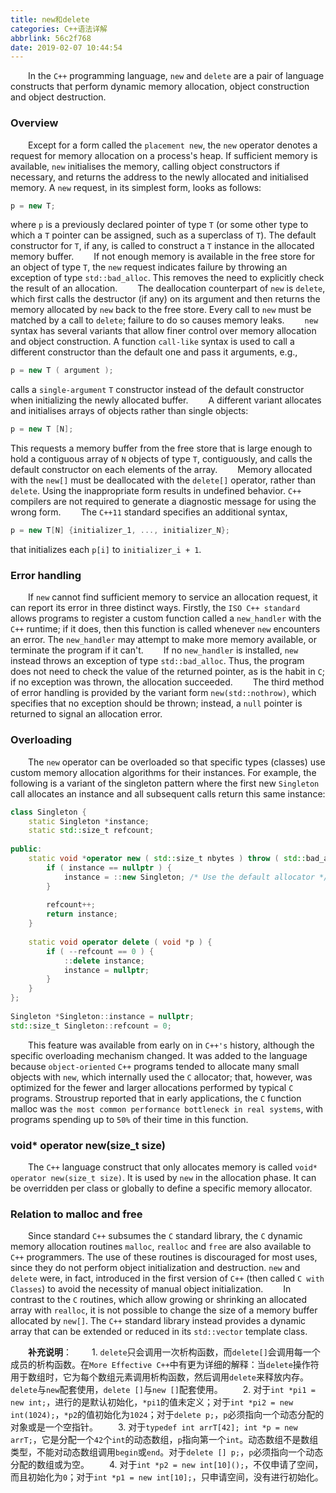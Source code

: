 ```yaml
---
title: new和delete
categories: C++语法详解
abbrlink: 56c2f768
date: 2019-02-07 10:44:54
---
```

&emsp;&emsp;In the `C++` programming language, `new` and `delete` are a pair of language constructs that perform dynamic memory allocation, object construction and object destruction.

### Overview

&emsp;&emsp;Except for a form called the `placement new`, the `new` operator denotes a request for memory allocation on a process's heap. If sufficient memory is available, `new` initialises the memory, calling object constructors if necessary, and returns the address to the newly allocated and initialised memory. A `new` request, in its simplest form, looks as follows:

``` cpp
p = new T;
```

where `p` is a previously declared pointer of type `T` (or some other type to which a `T` pointer can be assigned, such as a superclass of `T`). The default constructor for `T`, if any, is called to construct a `T` instance in the allocated memory buffer.
&emsp;&emsp;If not enough memory is available in the free store for an object of type `T`, the `new` request indicates failure by throwing an exception of type `std::bad_alloc`. This removes the need to explicitly check the result of an allocation.
&emsp;&emsp;The deallocation counterpart of `new` is `delete`, which first calls the destructor (if any) on its argument and then returns the memory allocated by `new` back to the free store. Every call to `new` must be matched by a call to `delete`; failure to do so causes memory leaks.
&emsp;&emsp;`new` syntax has several variants that allow finer control over memory allocation and object construction. A function `call-like` syntax is used to call a different constructor than the default one and pass it arguments, e.g.,

``` cpp
p = new T ( argument );
```

calls a `single-argument` `T` constructor instead of the default constructor when initializing the newly allocated buffer.
&emsp;&emsp;A different variant allocates and initialises arrays of objects rather than single objects:

``` cpp
p = new T [N];
```

This requests a memory buffer from the free store that is large enough to hold a contiguous array of `N` objects of type `T`, contiguously, and calls the default constructor on each elements of the array.
&emsp;&emsp;Memory allocated with the `new[]` must be deallocated with the `delete[]` operator, rather than `delete`. Using the inappropriate form results in undefined behavior. `C++` compilers are not required to generate a diagnostic message for using the wrong form.
&emsp;&emsp;The `C++11` standard specifies an additional syntax,

``` cpp
p = new T[N] {initializer_1, ..., initializer_N};
```

that initializes each `p[i]` to `initializer_i + 1`.

### Error handling

&emsp;&emsp;If `new` cannot find sufficient memory to service an allocation request, it can report its error in three distinct ways. Firstly, the `ISO C++ standard` allows programs to register a custom function called a `new_handler` with the `C++` runtime; if it does, then this function is called whenever `new` encounters an error. The `new_handler` may attempt to make more memory available, or terminate the program if it can't.
&emsp;&emsp;If no `new_handler` is installed, `new` instead throws an exception of type `std::bad_alloc`. Thus, the program does not need to check the value of the returned pointer, as is the habit in `C`; if no exception was thrown, the allocation succeeded.
&emsp;&emsp;The third method of error handling is provided by the variant form `new(std::nothrow)`, which specifies that no exception should be thrown; instead, a `null` pointer is returned to signal an allocation error.

### Overloading

&emsp;&emsp;The `new` operator can be overloaded so that specific types (classes) use custom memory allocation algorithms for their instances. For example, the following is a variant of the singleton pattern where the first new `Singleton` call allocates an instance and all subsequent calls return this same instance:

``` cpp
class Singleton {
    static Singleton *instance;
    static std::size_t refcount;
​
public:
    static void *operator new ( std::size_t nbytes ) throw ( std::bad_alloc ) {
        if ( instance == nullptr ) {
            instance = ::new Singleton; /* Use the default allocator */
        }
​
        refcount++;
        return instance;
    }
​
    static void operator delete ( void *p ) {
        if ( --refcount == 0 ) {
            ::delete instance;
            instance = nullptr;
        }
    }
};
​
Singleton *Singleton::instance = nullptr;
std::size_t Singleton::refcount = 0;
```

&emsp;&emsp;This feature was available from early on in `C++'s` history, although the specific overloading mechanism changed. It was added to the language because `object-oriented` `C++` programs tended to allocate many small objects with `new`, which internally used the `C` allocator; that, however, was optimized for the fewer and larger allocations performed by typical `C` programs. Stroustrup reported that in early applications, the `C` function malloc was `the most common performance bottleneck in real systems`, with programs spending up to `50%` of their time in this function.

### void* operator new(size_t size)

&emsp;&emsp;The `C++` language construct that only allocates memory is called `void* operator new(size_t size)`. It is used by `new` in the allocation phase. It can be overridden per class or globally to define a specific memory allocator.

### Relation to malloc and free

&emsp;&emsp;Since standard `C++` subsumes the `C` standard library, the `C` dynamic memory allocation routines `malloc`, `realloc` and `free` are also available to `C++` programmers. The use of these routines is discouraged for most uses, since they do not perform object initialization and destruction. `new` and `delete` were, in fact, introduced in the first version of `C++` (then called `C with Classes`) to avoid the necessity of manual object initialization.
&emsp;&emsp;In contrast to the `C` routines, which allow growing or shrinking an allocated array with `realloc`, it is not possible to change the size of a memory buffer allocated by `new[]`. The `C++` standard library instead provides a dynamic array that can be extended or reduced in its `std::vector` template class.

&emsp;&emsp;**补充说明**：
&emsp;&emsp;1. `delete`只会调用一次析构函数，而`delete[]`会调用每一个成员的析构函数。在`More Effective C++`中有更为详细的解释：当`delete`操作符用于数组时，它为每个数组元素调用析构函数，然后调用`delete`来释放内存。`delete`与`new`配套使用，`delete []`与`new []`配套使用。
&emsp;&emsp;2. 对于`int *pi1 = new int;`，进行的是默认初始化，`*pi1`的值未定义；对于`int *pi2 = new int(1024);`，`*p2`的值初始化为`1024`；对于`delete p;`，`p`必须指向一个动态分配的对象或是一个空指针。
&emsp;&emsp;3. 对于`typedef int arrT[42]; int *p = new arrT;`，它是分配一个`42`个`int`的动态数组，`p`指向第一个`int`。动态数组不是数组类型，不能对动态数组调用`begin`或`end`。对于`delete [] p;`，`p`必须指向一个动态分配的数组或为空。
&emsp;&emsp;4. 对于`int *p2 = new int[10]();`，不仅申请了空间，而且初始化为`0`；对于`int *p1 = new int[10];`，只申请空间，没有进行初始化。
